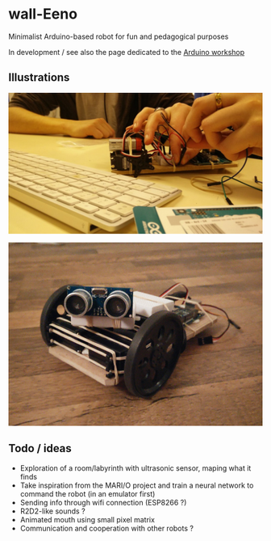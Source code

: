 wall-Eeno
=========

Minimalist Arduino-based robot for fun and pedagogical purposes

In development / see also the page dedicated to the [Arduino workshop](https://github.com/hackstub/atelierArduino)

Illustrations
-------------

![Building](./doc/wallEeno.jpg)

![Looking at you](./doc/wallEeno2.jpg)

Todo / ideas
------------

- Exploration of a room/labyrinth with ultrasonic sensor, maping what it finds
- Take inspiration from the MARI/O project and train a neural network to command the robot (in an emulator first)
- Sending info through wifi connection (ESP8266 ?)
- R2D2-like sounds ?
- Animated mouth using small pixel matrix
- Communication and cooperation with other robots ?

